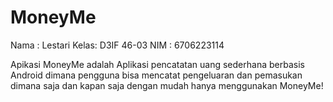 # MoneyMe
Nama : Lestari
Kelas: D3IF 46-03
NIM  : 6706223114

Apikasi MoneyMe adalah Aplikasi pencatatan uang sederhana berbasis Android dimana pengguna bisa mencatat pengeluaran dan pemasukan dimana saja dan kapan saja dengan mudah hanya menggunakan MoneyMe!
